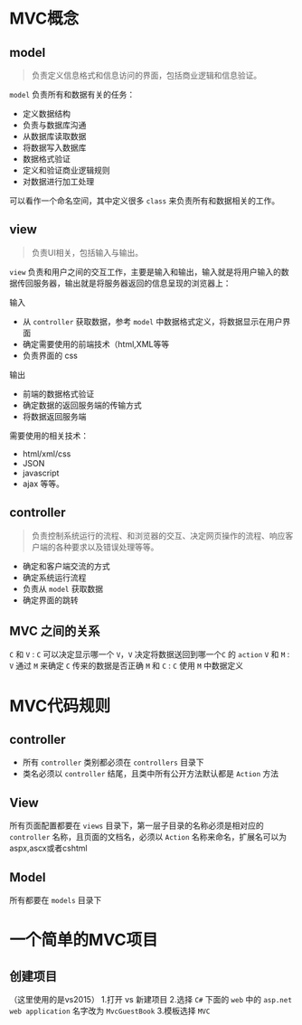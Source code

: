 # MVC概念
## model
> 负责定义信息格式和信息访问的界面，包括商业逻辑和信息验证。

`model` 负责所有和数据有关的任务：
- 定义数据结构
- 负责与数据库沟通
- 从数据库读取数据
- 将数据写入数据库
- 数据格式验证
- 定义和验证商业逻辑规则
- 对数据进行加工处理

可以看作一个命名空间，其中定义很多 `class` 来负责所有和数据相关的工作。

## view
> 负责UI相关，包括输入与输出。

`view` 负责和用户之间的交互工作，主要是输入和输出，输入就是将用户输入的数据传回服务器，输出就是将服务器返回的信息呈现的浏览器上：

输入
 - 从 `controller` 获取数据，参考 `model` 中数据格式定义，将数据显示在用户界面 
 - 确定需要使用的前端技术（html,XML等等 
 - 负责界面的 css


输出
- 前端的数据格式验证
- 确定数据的返回服务端的传输方式
- 将数据返回服务端


需要使用的相关技术：

- html/xml/css
- JSON
- javascript
- ajax
等等。

## controller
> 负责控制系统运行的流程、和浏览器的交互、决定网页操作的流程、响应客户端的各种要求以及错误处理等等。

- 确定和客户端交流的方式
- 确定系统运行流程
- 负责从 `model` 获取数据
- 确定界面的跳转

## MVC 之间的关系

 `C` 和 `V` : `C` 可以决定显示哪一个 `V`，`V` 决定将数据送回到哪一个`C` 的 `action`
 `V` 和 `M` : `V` 通过 `M` 来确定 `C` 传来的数据是否正确
 `M` 和 `C` : `C` 使用 `M` 中数据定义

# MVC代码规则

## controller

- 所有 `controller` 类别都必须在 `controllers` 目录下
- 类名必须以 `controller` 结尾，且类中所有公开方法默认都是 `Action` 方法

## View

所有页面配置都要在 `views` 目录下，第一层子目录的名称必须是相对应的 `controller` 名称，且页面的文档名，必须以 `Action` 名称来命名，扩展名可以为 aspx,ascx或者cshtml

## Model

所有都要在 `models` 目录下


# 一个简单的MVC项目

## 创建项目
（这里使用的是vs2015）
1.打开 vs 新建项目
2.选择 `C#` 下面的 `web` 中的 `asp.net web application` 名字改为 `MvcGuestBook`
3.模板选择 `MVC`


